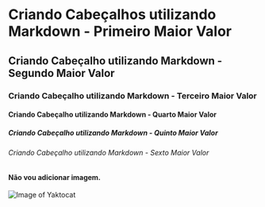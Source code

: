 # Criando Cabeçalhos utilizando Markdown  - Primeiro Maior Valor
## Criando Cabeçalho utilizando Markdown - Segundo Maior Valor
### Criando Cabeçalho utilizando Markdown - Terceiro Maior Valor
#### Criando Cabeçalho utilizando Markdown - Quarto Maior Valor
##### Criando Cabeçalho utilizando Markdown - Quinto Maior Valor
###### Criando Cabeçalho utilizando Markdown - Sexto Maior Valor



#### Não vou adicionar imagem.

![Image of Yaktocat]()

